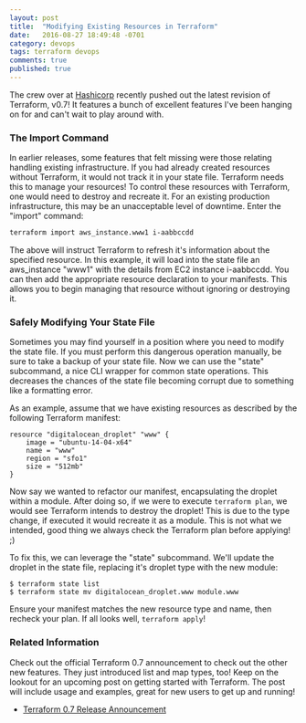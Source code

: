```yaml
---
layout: post
title:  "Modifying Existing Resources in Terraform"
date:   2016-08-27 18:49:48 -0701
category: devops
tags: terraform devops
comments: true
published: true
---
```



The crew over at [Hashicorp](https://www.hashicorp.com/) recently pushed out the latest revision of Terraform, v0.7! It features a bunch of excellent features I've been hanging on for and can't wait to play around with.

### The Import Command
In earlier releases, some features that felt missing were those relating handling existing infrastructure. If you had already created resources without Terraform, it would not track it in your state file. Terraform needs this to manage your resources! To control these resources with Terraform, one would need to destroy and recreate it. For an existing production infrastructure, this may be an unacceptable level of downtime. Enter the "import" command:

```bash
terraform import aws_instance.www1 i-aabbccdd
```

The above will instruct Terraform to refresh it's information about the specified resource. In this example, it will load into the state file an aws_instance "www1" with the details from EC2 instance i-aabbccdd.  You can then add the appropriate resource declaration to your manifests. This allows you to begin managing that resource without ignoring or destroying it.

### Safely Modifying Your State File
Sometimes you may find yourself in a position where you need to modify the state file. If you must perform this dangerous operation manually, be sure to take a backup of your state file. Now we can use the "state" subcommand, a nice CLI wrapper for common state operations. This decreases the chances of the state file becoming corrupt due to something like a formatting error.

As an example, assume that we have existing resources as described by the following Terraform manifest:

```
resource "digitalocean_droplet" "www" {
    image = "ubuntu-14-04-x64"
    name = "www"
    region = "sfo1"
    size = "512mb"
}
```

Now say we wanted to refactor our manifest, encapsulating the droplet within a module. After doing so, if we were to execute `terraform plan`, we would see Terraform intends to destroy the droplet! This is due to the type change, if executed it would recreate it as a module. This is not what we intended, good thing we always check the Terraform plan before applying! ;)

To fix this, we can leverage the "state" subcommand. We'll update the droplet in the state file, replacing it's droplet type with the new module:

```
$ terraform state list
$ terraform state mv digitalocean_droplet.www module.www
```

Ensure your manifest matches the new resource type and name, then recheck your plan. If all looks well, `terraform apply`! 

### Related Information
Check out the official Terraform 0.7 announcement to check out the other new features. They just introduced list and map types, too! Keep on the lookout for an upcoming post on getting started with Terraform. The post will include usage and examples, great for new users to get up and running!

* [Terraform 0.7 Release Announcement](https://www.hashicorp.com/blog/terraform-0-7.html)
